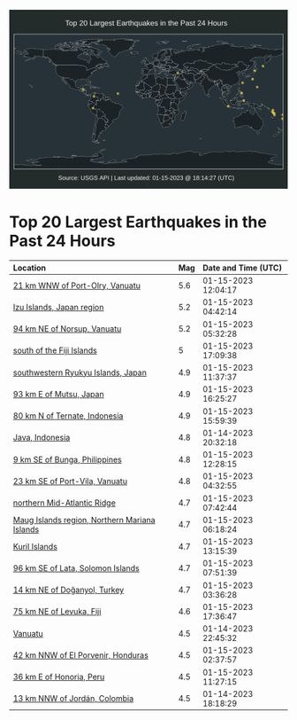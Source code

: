 ![Map](./map.png)

# Top 20 Largest Earthquakes in the Past 24 Hours

| Location | Mag | Date and Time (UTC) |
|:---|:---|:---|
| [21 km WNW of Port-Olry, Vanuatu](https://earthquake.usgs.gov/earthquakes/eventpage/us7000j4ij) | 5.6 | 01-15-2023 12:04:17 |
| [Izu Islands, Japan region](https://earthquake.usgs.gov/earthquakes/eventpage/us7000j4gm) | 5.2 | 01-15-2023 04:42:14 |
| [94 km NE of Norsup, Vanuatu](https://earthquake.usgs.gov/earthquakes/eventpage/us7000j4gz) | 5.2 | 01-15-2023 05:32:28 |
| [south of the Fiji Islands](https://earthquake.usgs.gov/earthquakes/eventpage/us7000j4jq) | 5 | 01-15-2023 17:09:38 |
| [southwestern Ryukyu Islands, Japan](https://earthquake.usgs.gov/earthquakes/eventpage/us7000j4if) | 4.9 | 01-15-2023 11:37:37 |
| [93 km E of Mutsu, Japan](https://earthquake.usgs.gov/earthquakes/eventpage/us7000j4jn) | 4.9 | 01-15-2023 16:25:27 |
| [80 km N of Ternate, Indonesia](https://earthquake.usgs.gov/earthquakes/eventpage/us7000j4jj) | 4.9 | 01-15-2023 15:59:39 |
| [Java, Indonesia](https://earthquake.usgs.gov/earthquakes/eventpage/us7000j4fe) | 4.8 | 01-14-2023 20:32:18 |
| [9 km SE of Bunga, Philippines](https://earthquake.usgs.gov/earthquakes/eventpage/us7000j4it) | 4.8 | 01-15-2023 12:28:15 |
| [23 km SE of Port-Vila, Vanuatu](https://earthquake.usgs.gov/earthquakes/eventpage/us7000j4gk) | 4.8 | 01-15-2023 04:32:55 |
| [northern Mid-Atlantic Ridge](https://earthquake.usgs.gov/earthquakes/eventpage/us7000j4hp) | 4.7 | 01-15-2023 07:42:44 |
| [Maug Islands region, Northern Mariana Islands](https://earthquake.usgs.gov/earthquakes/eventpage/us7000j4hd) | 4.7 | 01-15-2023 06:18:24 |
| [Kuril Islands](https://earthquake.usgs.gov/earthquakes/eventpage/us7000j4ix) | 4.7 | 01-15-2023 13:15:39 |
| [96 km SE of Lata, Solomon Islands](https://earthquake.usgs.gov/earthquakes/eventpage/us7000j4hl) | 4.7 | 01-15-2023 07:51:39 |
| [14 km NE of Doğanyol, Turkey](https://earthquake.usgs.gov/earthquakes/eventpage/us7000j4gh) | 4.7 | 01-15-2023 03:36:28 |
| [75 km NE of Levuka, Fiji](https://earthquake.usgs.gov/earthquakes/eventpage/us7000j4js) | 4.6 | 01-15-2023 17:36:47 |
| [Vanuatu](https://earthquake.usgs.gov/earthquakes/eventpage/us7000j4fv) | 4.5 | 01-14-2023 22:45:32 |
| [42 km NNW of El Porvenir, Honduras](https://earthquake.usgs.gov/earthquakes/eventpage/us7000j4gd) | 4.5 | 01-15-2023 02:37:57 |
| [36 km E of Honoria, Peru](https://earthquake.usgs.gov/earthquakes/eventpage/us7000j4ib) | 4.5 | 01-15-2023 11:27:15 |
| [13 km NNW of Jordán, Colombia](https://earthquake.usgs.gov/earthquakes/eventpage/us7000j4es) | 4.5 | 01-14-2023 18:18:29 |
